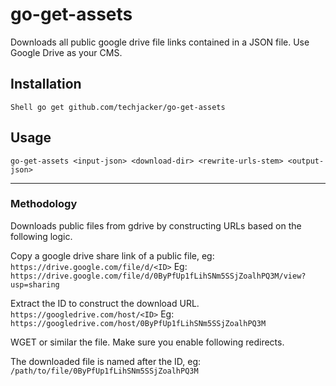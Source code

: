 # go-get-assets

Downloads all public google drive file links contained in a JSON file. Use Google Drive as your CMS.

## Installation

`Shell
go get github.com/techjacker/go-get-assets
`


## Usage

`
go-get-assets <input-json> <download-dir> <rewrite-urls-stem> <output-json>
`



----------------------------------

### Methodology

Downloads public files from gdrive by constructing URLs based on the following logic.

Copy a google drive share link of a public file, eg:
`https://drive.google.com/file/d/<ID>`
Eg:
`https://drive.google.com/file/d/0ByPfUp1fLihSNm5SSjZoalhPQ3M/view?usp=sharing`

Extract the ID to construct the download URL.
`https://googledrive.com/host/<ID>`
Eg:
`https://googledrive.com/host/0ByPfUp1fLihSNm5SSjZoalhPQ3M`

WGET or similar the file. Make sure you enable following redirects.

The downloaded file is named after the ID, eg:
`/path/to/file/0ByPfUp1fLihSNm5SSjZoalhPQ3M`